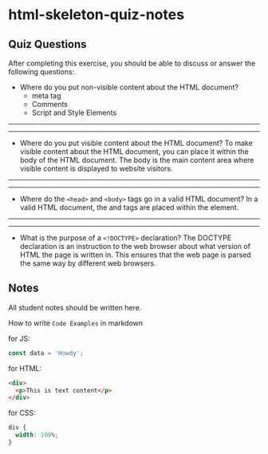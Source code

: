 # html-skeleton-quiz-notes

## Quiz Questions

After completing this exercise, you should be able to discuss or answer the following questions:

- Where do you put non-visible content about the HTML document?
  - meta tag
  - Comments
  - Script and Style Elements

---

---

- Where do you put visible content about the HTML document?
  To make visible content about the HTML document, you can place it within the
  body of the HTML document. The body is the main content area where visible
  content is displayed to website visitors.

---

---

- Where do the `<head>` and `<body>` tags go in a valid HTML document?
  In a valid HTML document, the <head> and <body> tags are placed
  within the <html> element.

---

---

- What is the purpose of a `<!DOCTYPE>` declaration?
  The DOCTYPE declaration is an instruction to the web browser about what
  version of HTML the page is written in. This ensures that the web page
  is parsed the same way by different web browsers.

## Notes

All student notes should be written here.

How to write `Code Examples` in markdown

for JS:

```javascript
const data = 'Howdy';
```

for HTML:

```html
<div>
  <p>This is text content</p>
</div>
```

for CSS:

```css
div {
  width: 100%;
}
```
